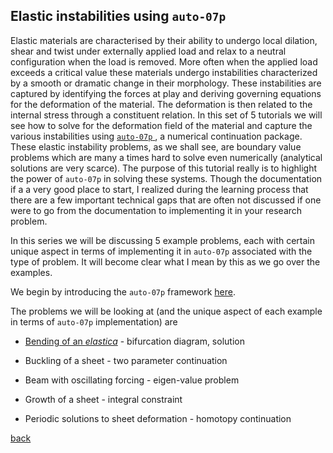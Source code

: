 Elastic instabilities using `auto-07p`
--------------------------------------

Elastic materials are characterised by their ability to undergo local
dilation, shear and twist under externally applied load and relax to a
neutral configuration when the load is removed. More often when the
applied load exceeds a critical value these materials undergo
instabilities characterized by a smooth or dramatic change in their
morphology. These instabilities are captured by identifying the forces
at play and deriving governing equations for the deformation of the
material. The deformation is then related to the internal stress through
a constituent relation. In this set of 5 tutorials we will see how to
solve for the deformation field of the material and capture the various
instabilities using [`auto-07p` ](https://github.com/auto-07p/auto-07p),
a numerical continuation package. These elastic instability problems, as
we shall see, are boundary value problems which are many a times hard to
solve even numerically (analytical solutions are very scarce). The
purpose of this tutorial really is to highlight the power of `auto-07p`
in solving these systems. Though the documentation if a a very good
place to start, I realized during the learning process that there are a
few important technical gaps that are often not discussed if one were to
go from the documentation to implementing it in your research problem.

In this series we will be discussing 5 example problems, each with
certain unique aspect in terms of implementing it in `auto-07p`
associated with the type of problem. It will become clear what I mean by
this as we go over the examples.

We begin by introducing the `auto-07p` framework [here](./).

The problems we will be looking at (and the unique aspect of each example in terms of `auto-07p` implementation) are

-   [Bending of an *elastica*](./) - bifurcation diagram, solution

-   Buckling of a sheet - two parameter continuation

-   Beam with oscillating forcing - eigen-value problem

-   Growth of a sheet - integral constraint

-   Periodic solutions to sheet deformation - homotopy continuation

[back](./fun)
